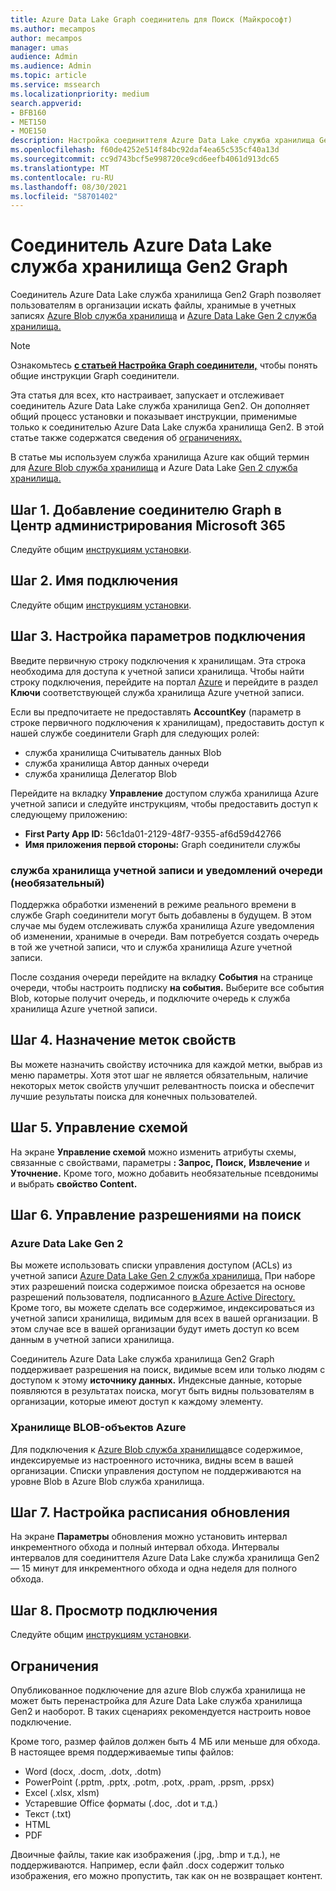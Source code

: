 ```yaml
---
title: Azure Data Lake Graph соединитель для Поиск (Майкрософт)
ms.author: mecampos
author: mecampos
manager: umas
audience: Admin
ms.audience: Admin
ms.topic: article
ms.service: mssearch
ms.localizationpriority: medium
search.appverid:
- BFB160
- MET150
- MOE150
description: Настройка соединиттеля Azure Data Lake служба хранилища Gen2 Graph для Поиск (Майкрософт)
ms.openlocfilehash: f60de4252e514f84bc92daf4ea65c535cf40a13d
ms.sourcegitcommit: cc9d743bcf5e998720ce9cd6eefb4061d913dc65
ms.translationtype: MT
ms.contentlocale: ru-RU
ms.lasthandoff: 08/30/2021
ms.locfileid: "58701402"
---
```

<!---Previous ms.author: monaray --->

# <a name="azure-data-lake-storage-gen2-graph-connector"></a>Соединитель Azure Data Lake служба хранилища Gen2 Graph

Соединитель Azure Data Lake служба хранилища Gen2 Graph позволяет пользователям в организации искать файлы, хранимые в учетных записях [Azure Blob служба хранилища](/azure/storage/blobs/storage-blobs-introduction) и [Azure Data Lake Gen 2 служба хранилища.](/azure/storage/blobs/data-lake-storage-introduction)

> [!NOTE]
> Ознакомьтесь [**с статьей Настройка Graph соединители,**](configure-connector.md) чтобы понять общие инструкции Graph соединители.

Эта статья для всех, кто настраивает, запускает и отслеживает соединитель Azure Data Lake служба хранилища Gen2. Он дополняет общий процесс установки и показывает инструкции, применимые только к соединителью Azure Data Lake служба хранилища Gen2. В этой статье также содержатся сведения об [ограничениях.](#limitations)

В статье мы  используем служба хранилища Azure как общий термин для [Azure Blob служба хранилища](/azure/storage/blobs/storage-blobs-introduction) и Azure Data Lake [Gen 2 служба хранилища.](/azure/storage/blobs/data-lake-storage-introduction)

## <a name="step-1-add-a-graph-connector-in-the-microsoft-365-admin-center"></a>Шаг 1. Добавление соединителю Graph в Центр администрирования Microsoft 365

Следуйте общим [инструкциям установки](./configure-connector.md).
<!---If the above phrase does not apply, delete it and insert specific details for your data source that are different from general setup instructions.-->

## <a name="step-2-name-the-connection"></a>Шаг 2. Имя подключения

Следуйте общим [инструкциям установки](./configure-connector.md).
<!---If the above phrase does not apply, delete it and insert specific details for your data source that are different from general setup instructions.-->

## <a name="step-3-configure-the-connection-settings"></a>Шаг 3. Настройка параметров подключения

Введите первичную строку подключения к хранилищам. Эта строка необходима для доступа к учетной записи хранилища. Чтобы найти строку подключения, перейдите на портал [Azure](https://ms.portal.azure.com/#home) и перейдите в раздел **Ключи** соответствующей служба хранилища Azure учетной записи.

Если вы предпочитаете не предоставлять **AccountKey** (параметр в строке первичного подключения к хранилищам), предоставить доступ к нашей службе соединители Graph для следующих ролей:

* служба хранилища Считыватель данных Blob
* служба хранилища Автор данных очереди
* служба хранилища Делегатор Blob

Перейдите на вкладку **Управление** доступом служба хранилища Azure учетной записи и следуйте инструкциям, чтобы предоставить доступ к следующему приложению:

* **First Party App ID:** 56c1da01-2129-48f7-9355-af6d59d42766
* **Имя приложения первой стороны:** Graph соединители службы

### <a name="storage-account-and-queue-notifications-optional"></a>служба хранилища учетной записи и уведомлений очереди (необязательный)

Поддержка обработки изменений в режиме реального времени в службе Graph соединители могут быть добавлены в будущем. В этом случае мы будем отслеживать служба хранилища Azure уведомления об изменении, хранимые в очереди. Вам потребуется создать очередь в той же учетной записи, что и служба хранилища Azure учетной записи.

После создания очереди перейдите на вкладку **События** на странице очереди, чтобы настроить подписку **на события.** Выберите все события Blob, которые получит очередь, и подключите очередь к служба хранилища Azure учетной записи.

## <a name="step-4-assign-property-labels"></a>Шаг 4. Назначение меток свойств

Вы можете назначить свойству источника для каждой метки, выбрав из меню параметры. Хотя этот шаг не является обязательным, наличие некоторых меток свойств улучшит релевантность поиска и обеспечит лучшие результаты поиска для конечных пользователей.

## <a name="step-5-manage-schema"></a>Шаг 5. Управление схемой

На экране **Управление схемой** можно изменить атрибуты схемы, связанные с свойствами, параметры **: Запрос,** **Поиск,** **Извлечение** и **Уточнение.** Кроме того, можно добавить необязательные псевдонимы и выбрать **свойство Content.**

## <a name="step-6-manage-search-permissions"></a>Шаг 6. Управление разрешениями на поиск

### <a name="azure-data-lake-gen-2"></a>Azure Data Lake Gen 2

Вы можете использовать списки управления доступом (ACLs) из учетной записи [Azure Data Lake Gen 2 служба хранилища.](/azure/storage/blobs/data-lake-storage-introduction) При наборе этих разрешений поиска содержимое поиска обрезается на основе разрешений пользователя, подписанного [в Azure Active Directory.](/azure/active-directory/) Кроме того, вы можете сделать все содержимое, индексироваться из учетной записи хранилища, видимым для всех в вашей организации. В этом случае все в вашей организации будут иметь доступ ко всем данным в учетной записи хранилища.

Соединитель Azure Data Lake служба хранилища Gen2 Graph поддерживает разрешения на поиск, видимые всем или только людям с доступом к этому **источнику данных.**  Индексные данные, которые появляются в результатах поиска, могут быть видны пользователям в организации, которые имеют доступ к каждому элементу.

### <a name="azure-blob-storage"></a>Хранилище BLOB-объектов Azure

Для подключения к [Azure Blob служба хранилища](/azure/storage/blobs/storage-blobs-introduction)все содержимое, индексируемые из настроенного источника, видны всем в вашей организации. Списки управления доступом не поддерживаются на уровне Blob в Azure Blob служба хранилища.

## <a name="step-7-set-the-refresh-schedule"></a>Шаг 7. Настройка расписания обновления

На экране **Параметры** обновления можно установить интервал инкрементного обхода и полный интервал обхода. Интервалы интервалов для соединиттеля Azure Data Lake служба хранилища Gen2 — 15 минут для инкрементного обхода и одна неделя для полного обхода.

## <a name="step-8-review-connection"></a>Шаг 8. Просмотр подключения

Следуйте общим [инструкциям установки](./configure-connector.md).
<!---If the above phrase does not apply, delete it and insert specific details for your data source that are different from general setup instructions.-->

<!---## Troubleshooting-->
<!---Insert troubleshooting recommendations for this data source-->

## <a name="limitations"></a>Ограничения

Опубликованное подключение для azure Blob служба хранилища не может быть перенастройка для Azure Data Lake служба хранилища Gen2 и наоборот. В таких сценариях рекомендуется настроить новое подключение.

Кроме того, размер файлов должен быть 4 МБ или меньше для обхода. В настоящее время поддерживаемые типы файлов:

* Word (docx, .docm, .dotx, .dotm)
* PowerPoint (.pptm, .pptx, .potm, .potx, .ppam, .ppsm, .ppsx)
* Excel (.xlsx, xlsm)
* Устаревшие Office форматы (.doc, .dot и т.д.)
* Текст (.txt)
* HTML
* PDF

Двоичные файлы, такие как изображения (.jpg, .bmp и т.д.), не поддерживаются. Например, если файл .docx содержит только изображения, его можно пропустить, так как он не возвращает контент.